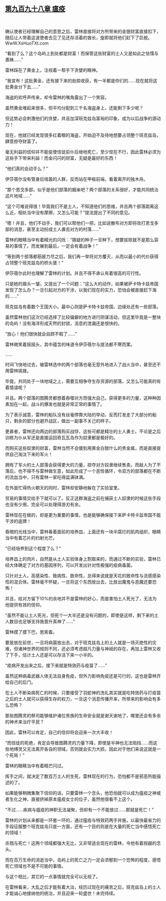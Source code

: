## [第九百九十八章 瘟疫](https://www.xxbiquge.com/11_11222/9041482.html)
﻿

  确认使者已经理解自己的意思之后，雷林直接将对方所带来的金银财富直接扣下，随后让人带着这波使者去见了见还存活着的酋长，旋即就将他们赶下了巨舰。WwW.XsHuoTXt.com

  “看到了么？这个岛屿上到处都是财富！而保管这些财富的土人又是如此之怯懦与愚昧……”

  雷林踩在了黄金上，注视着一帮手下贪婪的眼神。

  “我宣布！这批黄金，还有接下来的劫掠收获，有一半都是你们的……现在就将这批黄金分下去……”

  海盗的欢呼声传来，却令雷林的嘴角露出了一个笑容。

  虽然黄金堆起来很多，但平均分配到三千名海盗身上，还能剩下多少呢？

  但这势必会刺激他们的贪婪，并且加深班克兹岛富裕的印象，成为以后战争的源动力！

  现在，他就已经发现很多红着眼的海盗，开始迫不及待地想要占领整个班克兹岛，肆意掠夺财富了。

  毫无利益的信仰并不能驱使信徒前仆后继地死亡，至少现在不行，因此雷林必须为这些手下带来利益！而金闪闪的财富，无疑是最好的东西！

  “他们真的会动手么？”

  伊莎蓓尔没有管身后喧嚣的人群，反而站在甲板前端，看着离开的独木舟。

  “那个恩戈多部，似乎是他们部落的姻亲吧？两个部落的关系很好，才能共同统治这片地域……”

  “这个可难说得很！毕竟我们不是土人，不知道他们的思维，并且两个部落距离这么近，相处当中没有摩擦，又怎么可能？”提法提出了不同的意见。

  “嗯！并且，他们不动手，我们可以帮他们一把，比如说散布对方即将攻打恩戈多部的消息，甚至主动扮成土人袭击对方的村落……”

  雷林的眼睛当中有着精光的闪烁：“猜疑的种子一旦种下，想要拔除就不是那么容易的事情了。而发展到最后，一定会有着战争！”

  “等到两个部落都筋疲力尽之后，我们再一举将对方覆灭，从而以最小的代价获得占领整个班克兹岛的桥头堡！”

  伊莎蓓尔此时也理解了雷林的计划。并且不得不承认有着很高的可行性。

  只是她的眉头一皱，又提出了一个问题：“这么大的动作，如果被萨卡特卡兹帝国发现了怎么办？一旦引起对方的干涉，以我们现在的实力，恐怕会被直接赶下海的……”

  班克兹岛有着数个王国大小。最中心则是萨卡特卡兹帝国，边缘处还有一些部落。

  虽然雷林他们这次已经选择了比较偏僻的地方进行阴谋活动，但这里毕竟是一整块的岛屿！没有海洋形成天然的封锁，消息的泄漏还是很快的。

  “放心！他们很快就会自顾不暇了……”

  雷林微笑着摇摇头，其中蕴含的味道令伊莎蓓尔与提法都不寒而栗。

  ……

  时间飞快地过去，被雷林选中的两个部落也毫无意外地进入了战火当中，甚至还不用雷林挑拨。

  毕竟，共同处于一块地域之上，需要互相争夺生存资源的部落，又怎么可能真的有着情谊呢？

  并且。两个部落的图腾灵都想着吞噬对方而强大自己，获得更多的力量，这种种因素加在一起，战斗的爆发也就是非常正常的事情了。

  为了表示诚意，雷林的船队没有丝毫停靠大陆的举动，反而打发走了大部分的船只，剩余的部分也避开战区，做出一副事不关己的样子。

  更甚者，雷林还向两边的部落购买战俘，这些可都是精壮的土人勇士。不论是之后训练为仆从军还是直接运回奇瓦瓦岛作为奴隶都是极好的。

  而购买这些奴隶的财富，雷林当然不会傻到用黄金白银什么的贵金属，而是直接提供自己淘汰下来的军火！

  拥有了军火的土人部落会获得更大的力量，掠夺对方奴隶继续售卖。而敌人为了不落后，也不得不与雷林做生意，如此形成了一个恶性循环，令双方的部落都在不断的流血当中，只有雷林一家吃得盆满钵满。

  在外面忙得热火朝天的同时，雷林却安静地躲在了实验室里。

  贸易的事情交给手下就可以了。反正这群海盗之前在捕获土人奴隶的时候这些手段也没有少用，完全可以处理得游刃有余。

  雷林现在在做的，却是更为重要的事情，也是能够确保接下来萨卡特卡兹帝国不能干涉的底牌！

  昏暗的光线当中，雷林看着面前的培养皿，上面还有一块半腐烂的肌肉组织，眼睛当中有着芯片的扫射光芒。

  “已经培养到这个程度了么？”

  培养皿上的肉片，自然是从土人实验体身上割取来的，而通过不断的实验，雷林已经大体确定了对方的基因序列，可以开发出针对性极强的疫病毒菌。

  只针对土人，高感染性、致病性、致命性，总得来说就是天花的致命性与流感感染性的混合体。雷林毫不怀疑，一旦将这个东西放出去，比放出魔鬼与恶魔还要恐怖！

  并且，给对方留下10%的余地并不是雷林的好心，而是害怕土人死光了，无法为他提供有效的信仰。

  “虽然不能让土人死光，但死个一大半还是没有问题的，即使是这样，剩下来的土人数目也足够支持我晋升真神了……”

  雷林摸了摸下巴，思索着。

  要是放在前世，一旦将病菌放出去，对于班克兹岛上的土人就是一场灭绝性的灾难，但诸神世界的规则不同，还必须考虑超凡力量与神祗的存在，再加上雷林又收了下手，估计土人还是可以存活下来一小半的。

  “疫病开发出来之后，接下来就是特效药与疫苗了……”

  虽然这种病毒武器人体无法自身免疫，但外力影响免疫还是可行的，这也是雷林开给自己的后门。

  在土人不断染病死亡的时候，只要接受了羽蛇神的洗礼其实就是吃特效药与打疫苗之后的土人就可以获得生存的权力，一旦这个消息传播开来，所带来的影响会有多么恐怖？

  那些图腾灵的祭司能够维护诸位贵族的生命安全就是谢天谢地了，哪里还会有多余的神术来治疗平民？

  因此，雷林可以肯定，自己的信仰将会迎来一次大丰收！

  “而信徒的死绝，肯定会导致图腾灵的力量下降，即使是半神也无法阻挡……而这些地缚灵又无法离开各自的领域，否则就会实力大损，因此对于他们来说这就是一个死局！”

  雷林的眼睛当中有着精芒闪过。

  挥手之间，就决定了数百万土人的生死，雷林现在的行为，恐怕都不是邪恶所能描述的了。

  如果能够稍微集聚下信仰的话，只要雷林一个念头，他恐怕就可以成为瘟疫之神或者生化之神，直接挤掉原本瘟疫女士的位子，虽然他很看不上这个。

  “不过……疾病与瘟疫的神职无法凝聚，但却有一个不能放过……那就是死亡！”

  雷林的计划从来都是一环套一环的，通过瘟疫与特效药两手并施，以最快最省力的手段征服整个班克兹岛只是一方面，还有一个目的则是在大量的死亡当中感悟死亡的领域！

  杀戮与死亡！这两个领域都强大无比，又非常适合现在的雷林，令他有着觊觎的念头。

  而在百万生命的消逝当中，岛屿上的死亡之力一定会浓郁到一个恐怖的程度，感悟死亡领域也不是不可能的事情。

  与这个相比，其它的一点事情就完全可以无视了。

  在雷林看来，大乱之后才能有着大治，经历过现在的痛苦之后，班克兹岛上的土人才能诚心地接纳他的统治，并且迎来一轮盛世！未完待续。
